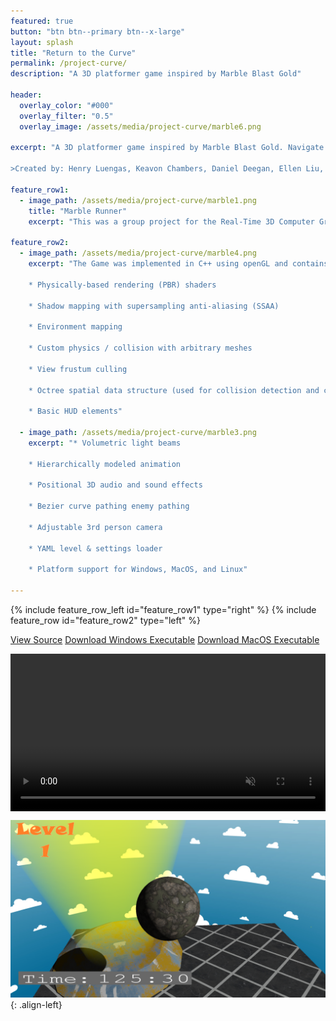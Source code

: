 ```yaml
---
featured: true
button: "btn btn--primary btn--x-large"
layout: splash
title: "Return to the Curve"
permalink: /project-curve/
description: "A 3D platformer game inspired by Marble Blast Gold"

header:
  overlay_color: "#000"
  overlay_filter: "0.5"
  overlay_image: /assets/media/project-curve/marble6.png

excerpt: "A 3D platformer game inspired by Marble Blast Gold. Navigate a marble through a series of enemies and obstacles to reach the goal at the end of each level in the shortest time possible!

>Created by: Henry Luengas, Keavon Chambers, Daniel Deegan, Ellen Liu, Connor Virostek"

feature_row1:
  - image_path: /assets/media/project-curve/marble1.png
    title: "Marble Runner"
    excerpt: "This was a group project for the Real-Time 3D Computer Graphics Software course. In this class we came up with pitches for 3D games and then formed project groups around the most popular ideas. My pitch was Return to the Curve, a Marble Blast Gold clone where the protagonist Marbella has been transported to a strange flat world. Marbella must make it back to her nice curvy world by completing the levels and avoiding evil Cube-Bots. Ultimately most of the plot was eventually lost in the rush to implement graphical features for the class, but in the end we ended up with a fun 3 level platformer."   
    
feature_row2:
  - image_path: /assets/media/project-curve/marble4.png
    excerpt: "The Game was implemented in C++ using openGL and contains the following features: 
    
    * Physically-based rendering (PBR) shaders

    * Shadow mapping with supersampling anti-aliasing (SSAA)
    
    * Environment mapping
    
    * Custom physics / collision with arbitrary meshes
    
    * View frustum culling
    
    * Octree spatial data structure (used for collision detection and culling)
    
    * Basic HUD elements"

  - image_path: /assets/media/project-curve/marble3.png
    excerpt: "* Volumetric light beams
    
    * Hierarchically modeled animation
    
    * Positional 3D audio and sound effects
    
    * Bezier curve pathing enemy pathing
    
    * Adjustable 3rd person camera
    
    * YAML level & settings loader
    
    * Platform support for Windows, MacOS, and Linux"    

---
```



{% include feature_row_left id="feature_row1" type="right" %}
{% include feature_row id="feature_row2" type="left" %}

<a href="https://github.com/hluengas/Project-Curve" class="btn btn--info btn--large">View Source</a>
<a href="/assets/files/curve-builds/curve-windows.zip" class="btn btn--warning btn--large">Download Windows Executable</a>
<a href="/assets/files/curve-builds/curve-macosx.zip" class="btn btn--warning btn--large">Download MacOS Executable</a>

<video style="display:block; width:100%; height:auto;" muted="true" controls loop="loop">
    <source src="/assets/media/project-curve/Curve_Demonstration.webm"  type="video/webm"/>
</video>


![tie-dye](/assets/media/project-curve/marble2.png){: .align-left}